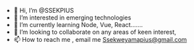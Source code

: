 - 👋 Hi, I’m @SSEKPIUS
- 👀 I’m interested in emerging technologies
- 🌱 I’m currently learning Node, Vue, React.......
- 💞️ I’m looking to collaborate on any areas of keen interest, 
- 📫 How to reach me ,  email me Ssekweyamapius@gmail.com

<!---
SSEKPIUS/SSEKPIUS is a ✨ special ✨ repository because its `README.md` (this file) appears on your GitHub profile.
You can click the Preview link to take a look at your changes.
--->
